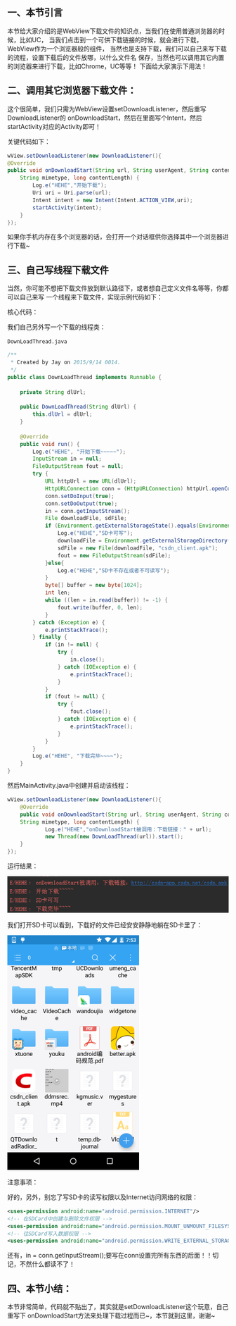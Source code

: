 ## 一、本节引言
本节给大家介绍的是WebView下载文件的知识点，当我们在使用普通浏览器的时候，比如UC， 当我们点击到一个可供下载链接的时候，就会进行下载，WebView作为一个浏览器般的组件， 当然也是支持下载，我们可以自己来写下载的流程，设置下载后的文件放哪，以什么文件名 保存，当然也可以调用其它内置的浏览器来进行下载，比如Chrome，UC等等！ 下面给大家演示下用法！


## 二、调用其它浏览器下载文件：
这个很简单，我们只需为WebView设置setDownloadListener，然后重写DownloadListener的 onDownloadStart，然后在里面写个Intent，然后startActivity对应的Activity即可！

关键代码如下：
```java
wView.setDownloadListener(new DownloadListener(){
@Override
public void onDownloadStart(String url, String userAgent, String contentDisposition, 
    String mimetype, long contentLength) {
        Log.e("HEHE","开始下载");
        Uri uri = Uri.parse(url);
        Intent intent = new Intent(Intent.ACTION_VIEW,uri);
        startActivity(intent);
    }
});
```

如果你手机内存在多个浏览器的话，会打开一个对话框供你选择其中一个浏览器进行下载~


## 三、自己写线程下载文件
当然，你可能不想把下载文件放到默认路径下，或者想自己定义文件名等等，你都可以自己来写 一个线程来下载文件，实现示例代码如下：

核心代码：

我们自己另外写一个下载的线程类：

`DownLoadThread.java`
```java
/**
 * Created by Jay on 2015/9/14 0014.
 */
public class DownLoadThread implements Runnable {

    private String dlUrl;

    public DownLoadThread(String dlUrl) {
        this.dlUrl = dlUrl;
    }

    @Override
    public void run() {
        Log.e("HEHE", "开始下载~~~~~");
        InputStream in = null;
        FileOutputStream fout = null;
        try {
            URL httpUrl = new URL(dlUrl);
            HttpURLConnection conn = (HttpURLConnection) httpUrl.openConnection();
            conn.setDoInput(true);
            conn.setDoOutput(true);
            in = conn.getInputStream();
            File downloadFile, sdFile;
            if (Environment.getExternalStorageState().equals(Environment.MEDIA_MOUNTED)) {
                Log.e("HEHE","SD卡可写");
                downloadFile = Environment.getExternalStorageDirectory();
                sdFile = new File(downloadFile, "csdn_client.apk");
                fout = new FileOutputStream(sdFile);
            }else{
                Log.e("HEHE","SD卡不存在或者不可读写");
            }
            byte[] buffer = new byte[1024];
            int len;
            while ((len = in.read(buffer)) != -1) {
                fout.write(buffer, 0, len);
            }
        } catch (Exception e) {
            e.printStackTrace();
        } finally {
            if (in != null) {
                try {
                    in.close();
                } catch (IOException e) {
                    e.printStackTrace();
                }
            }
            if (fout != null) {
                try {
                    fout.close();
                } catch (IOException e) {
                    e.printStackTrace();
                }
            }
        }
        Log.e("HEHE", "下载完毕~~~~");
    }
}
```

然后MainActivity.java中创建并启动该线程：
```java
wView.setDownloadListener(new DownloadListener(){
    @Override
    public void onDownloadStart(String url, String userAgent, String contentDisposition, 
    String mimetype, long contentLength) {
            Log.e("HEHE","onDownloadStart被调用：下载链接：" + url);
            new Thread(new DownLoadThread(url)).start();
    }
});
```

运行结果：

![](../img/network-78.jpg)

我们打开SD卡可以看到，下载好的文件已经安安静静地躺在SD卡里了：

![](../img/network-79.jpg)

注意事项：

好的，另外，别忘了写SD卡的读写权限以及Internet访问网络的权限：
```xml
<uses-permission android:name="android.permission.INTERNET"/>
<!-- 在SDCard中创建与删除文件权限 -->
<uses-permission android:name="android.permission.MOUNT_UNMOUNT_FILESYSTEMS"/>
<!-- 往SDCard写入数据权限 -->
<uses-permission android:name="android.permission.WRITE_EXTERNAL_STORAGE"/>
```

还有，in = conn.getInputStream();要写在conn设置完所有东西的后面！！切记，不然什么都读不了！


## 四、本节小结：
本节非常简单，代码就不贴出了，其实就是setDownloadListener这个玩意，自己重写下 onDownloadStart方法来处理下载过程而已~，本节就到这里，谢谢~